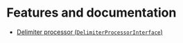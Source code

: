 # Features and documentation

- [Delimiter processor (`DelimiterProcessorInterface`)](./General/DelimiterProcessor.md)